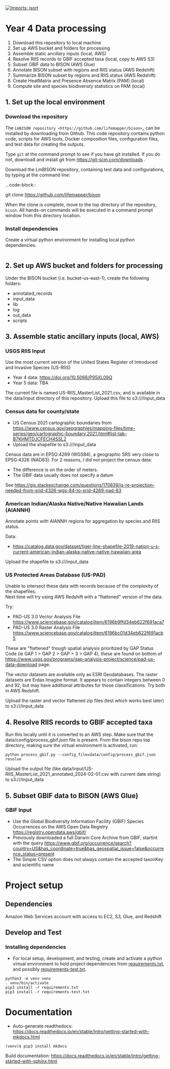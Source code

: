[![Imports: isort](https://img.shields.io/badge/%20imports-isort-%231674b1?style=flat&labelColor=ef8336)](https://pycqa.github.io/isort/)

# Year 4 Data processing

1. Download this repository to local machine
2. Set up AWS bucket and folders for processing
3. Assemble static ancillary inputs (local, AWS)
4. Resolve RIIS records to GBIF accepted taxa (local, copy to AWS S3)
5. Subset GBIF data to BISON (AWS Glue)
6. Annotate BISON subset with regions and RIIS status (AWS Redshift)
7. Summarize BISON subset by regions and RIIS status (AWS Redshift)
8. Create HeatMatrix and Presence Absence Matrix (PAM) (local)
9. Compute site and species biodiveristy statistics on PAM (local)

## 1. Set up the local environment

### Download the repository

The `LmBISON repository <https://github.com/lifemapper/bison>`_  can be installed by
downloading from Github.  This code repository contains python code, scripts for AWS 
tools, Docker composition files, configuration files, and test data for creating the 
outputs.

Type `git` at the command prompt to see if you have git installed.  If you do not,
download and install git from https://git-scm.com/downloads .

Download the LmBISON repository, containing test data and configurations, by typing at
the command line:

.. code-block::

   git clone https://github.com/lifemapper/bison

When the clone is complete, move to the top directory of the repository, `bison`.
All hands-on commands will be executed in a command prompt window from this
directory location.  

### Install dependencies

Create a virtual python environment for installing local python dependencies.

```commandline

```

## 2. Set up AWS bucket and folders for processing

Under the BISON bucket (i.e. bucket-us-east-1), create the following folders:

*   annotated_records
*   input_data
*   lib
*   log
*   out_data
*   scripts


## 3. Assemble static ancillary inputs (local, AWS)

### USGS RIIS Input

Use the most current version of the United States Register of Introduced and Invasive Species (US-RIIS)
  * Year 4 data: https://doi.org/10.5066/P95XL09Q
  * Year 5 data: TBA

The current file is named US-RIIS_MasterList_2021.csv, and is available in the 
data/input directory of this repository.  Upload this file to 
s3://<S3 bucket>/input_data

### Census data for county/state

* US Census 2021 cartographic boundaries from
https://www.census.gov/geographies/mapping-files/time-series/geo/cartographic-boundary.2021.html#list-tab-B7KHMTDJCFECH4SSL2
* Upload the shapefile to s3://<S3 bucket>/input_data

Census data are in EPSG:4269 (WGS84), a geographic SRS very close to EPSG:4326 (NAD83).
For 2 reasons, I did not project the census data:
* The difference is on the order of meters.
* The GBIF data usually does not specify a datum

See https://gis.stackexchange.com/questions/170839/is-re-projection-needed-from-srid-4326-wgs-84-to-srid-4269-nad-83

### American Indian/Alaska Native/Native Hawaiian Lands (AIANNH)

Annotate points with AIANNH regions for aggregation by species and RIIS status.

Data:
  * https://catalog.data.gov/dataset/tiger-line-shapefile-2019-nation-u-s-current-american-indian-alaska-native-native-hawaiian-area

Upload the shapefile to s3://<S3 bucket>/input_data

### US Protected Areas Database (US-PAD)

Unable to intersect these data with records because of the complexity of the shapefiles.  
Next time will try using AWS Redshift with a "flattened" version of the data.

Try:
* PAD-US 3.0 Vector Analysis File https://www.sciencebase.gov/catalog/item/6196b9ffd34eb622f691aca7
* PAD-US 3.0 Raster Analysis File https://www.sciencebase.gov/catalog/item/6196bc01d34eb622f691acb5
 
These are "flattened" though spatial analysis prioritized by GAP Status Code
(ie GAP 1 > GAP 2 > GAP > 3 > GAP 4), these are found on bottom of
https://www.usgs.gov/programs/gap-analysis-project/science/pad-us-data-download page.

The vector datasets are available only as ESRI Geodatabases.  The raster datasets are 
Erdas Imagine format.  It appears to contain integers between 0 and 92, but may have 
additional attributes for those classifications. Try both in AWS Redshift.

Upload the raster and vector flattened zip files (test which works best later) to 
s3://<S3 bucket>/input_data

## 4. Resolve RIIS records to GBIF accepted taxa

Run this locally until it is converted to an AWS step.  Make sure that the 
data/config/process_gbif.json file is present.  From the bison repo top directory, 
making sure the virtual environment is activated, run:

  ```commandline
  python process_gbif.py --config_file=data/config/process_gbif.json resolve  
  ```

Upload the output file (like data/input/US-RIIS_MasterList_2021_annotated_2024-02-01.csv
with current date string) to s3://<S3 bucket>/input_data

## 5. Subset GBIF data to BISON (AWS Glue)

### GBIF Input

* Use the Global Biodiversity Information Facility (GBIF) Species Occurrences on the
  AWS Open Data Registry  https://registry.opendata.aws/gbif/
* Previously downloaded a full Darwin Core Archive from GBIF, startint with the query
  https://www.gbif.org/occurrence/search?country=US&has_coordinate=true&has_geospatial_issue=false&occurrence_status=present
* The Simple CSV option does not always contain the accepted taxonKey and scientific name


# Project setup

## Dependencies
Amazon Web Services account with access to EC2, S3, Glue, and Redshift

## Develop and Test

### Installing dependencies

* For local setup, development, and testing, create and activate a python virtual
  environment to hold project dependencies from [requirements.txt](requirements.txt),
  and possibly [requirements-test.txt](requirements-test.txt).

```commandline
python3 -m venv venv
. venv/bin/activate
pip3 install -r requirements.txt
pip3 install -r requirements-test.txt
```


# Documentation

* Auto-generate readthedocs:
  https://docs.readthedocs.io/en/stable/intro/getting-started-with-mkdocs.html

```commandline
(venv)$ pip3 install mkdocs
```

Build documentation:
https://docs.readthedocs.io/en/stable/intro/getting-started-with-sphinx.html
